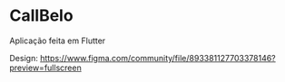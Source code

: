 # CallBelo

Aplicação feita em Flutter


Design: https://www.figma.com/community/file/893381127703378146?preview=fullscreen
